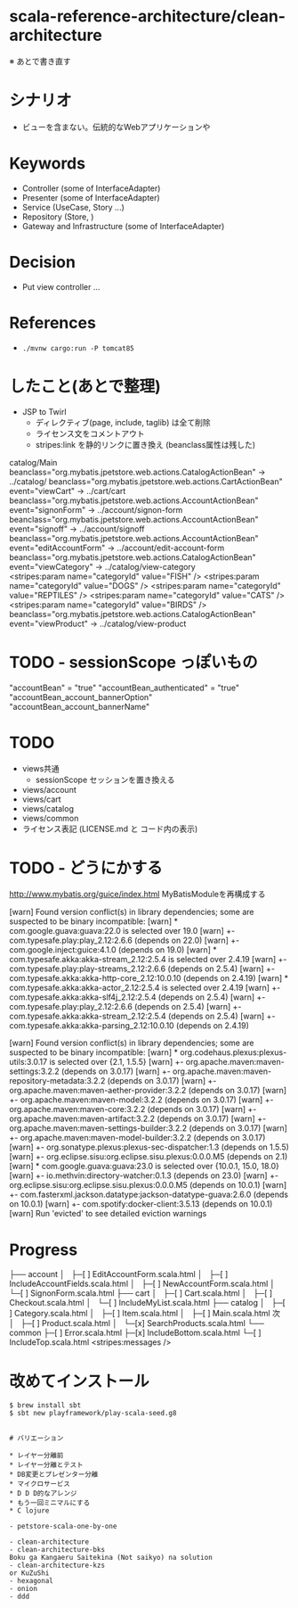 scala-reference-architecture/clean-architecture
===============================================

※ あとで書き直す


# シナリオ

- ビューを含まない。伝統的なWebアプリケーションや

# Keywords

- Controller (some of InterfaceAdapter)
- Presenter (some of InterfaceAdapter)
- Service (UseCase, Story ...)
- Repository (Store, )
- Gateway and Infrastructure (some of InterfaceAdapter)

# Decision

- Put view controller ...

# References

- `./mvnw cargo:run -P tomcat85`
  
  
# したこと(あとで整理)

- JSP to Twirl
  - ディレクティブ(page, include, taglib) は全て削除
  - ライセンス文をコメントアウト
  - stripes:link を静的リンクに置き換え (beanclass属性は残した)

catalog/Main
beanclass="org.mybatis.jpetstore.web.actions.CatalogActionBean"
 -> ../catalog/
beanclass="org.mybatis.jpetstore.web.actions.CartActionBean" event="viewCart" 
  -> ../cart/cart
beanclass="org.mybatis.jpetstore.web.actions.AccountActionBean" event="signonForm"
  -> ../account/signon-form 
beanclass="org.mybatis.jpetstore.web.actions.AccountActionBean" event="signoff"
  -> ../account/signoff
beanclass="org.mybatis.jpetstore.web.actions.AccountActionBean" event="editAccountForm"
  -> ../account/edit-account-form
beanclass="org.mybatis.jpetstore.web.actions.CatalogActionBean" event="viewCategory"
  -> ../catalog/view-category    
    <stripes:param name="categoryId" value="FISH" />
    <stripes:param name="categoryId" value="DOGS" />
    <stripes:param name="categoryId" value="REPTILES" />
    <stripes:param name="categoryId" value="CATS" />
    <stripes:param name="categoryId" value="BIRDS" />
beanclass="org.mybatis.jpetstore.web.actions.CatalogActionBean" event="viewProduct"
  -> ../catalog/view-product
    
# TODO - sessionScope っぽいもの
"accountBean" = "true"
"accountBean_authenticated" = "true"
"accountBean_account_bannerOption"
"accountBean_account_bannerName"

    
# TODO

- views共通
  - sessionScope セッションを置き換える
- views/account
- views/cart
- views/catalog
- views/common
- ライセンス表記 (LICENSE.md と コード内の表示)
    
# TODO - どうにかする


http://www.mybatis.org/guice/index.html
MyBatisModuleを再構成する

[warn] Found version conflict(s) in library dependencies; some are suspected to be binary incompatible:
[warn] 	* com.google.guava:guava:22.0 is selected over 19.0
[warn] 	    +- com.typesafe.play:play_2.12:2.6.6                  (depends on 22.0)
[warn] 	    +- com.google.inject:guice:4.1.0                      (depends on 19.0)
[warn] 	* com.typesafe.akka:akka-stream_2.12:2.5.4 is selected over 2.4.19
[warn] 	    +- com.typesafe.play:play-streams_2.12:2.6.6          (depends on 2.5.4)
[warn] 	    +- com.typesafe.akka:akka-http-core_2.12:10.0.10      (depends on 2.4.19)
[warn] 	* com.typesafe.akka:akka-actor_2.12:2.5.4 is selected over 2.4.19
[warn] 	    +- com.typesafe.akka:akka-slf4j_2.12:2.5.4            (depends on 2.5.4)
[warn] 	    +- com.typesafe.play:play_2.12:2.6.6                  (depends on 2.5.4)
[warn] 	    +- com.typesafe.akka:akka-stream_2.12:2.5.4           (depends on 2.5.4)
[warn] 	    +- com.typesafe.akka:akka-parsing_2.12:10.0.10        (depends on 2.4.19)

[warn] Found version conflict(s) in library dependencies; some are suspected to be binary incompatible:
[warn] 	* org.codehaus.plexus:plexus-utils:3.0.17 is selected over {2.1, 1.5.5}
[warn] 	    +- org.apache.maven:maven-settings:3.2.2              (depends on 3.0.17)
[warn] 	    +- org.apache.maven:maven-repository-metadata:3.2.2   (depends on 3.0.17)
[warn] 	    +- org.apache.maven:maven-aether-provider:3.2.2       (depends on 3.0.17)
[warn] 	    +- org.apache.maven:maven-model:3.2.2                 (depends on 3.0.17)
[warn] 	    +- org.apache.maven:maven-core:3.2.2                  (depends on 3.0.17)
[warn] 	    +- org.apache.maven:maven-artifact:3.2.2              (depends on 3.0.17)
[warn] 	    +- org.apache.maven:maven-settings-builder:3.2.2      (depends on 3.0.17)
[warn] 	    +- org.apache.maven:maven-model-builder:3.2.2         (depends on 3.0.17)
[warn] 	    +- org.sonatype.plexus:plexus-sec-dispatcher:1.3      (depends on 1.5.5)
[warn] 	    +- org.eclipse.sisu:org.eclipse.sisu.plexus:0.0.0.M5  (depends on 2.1)
[warn] 	* com.google.guava:guava:23.0 is selected over {10.0.1, 15.0, 18.0}
[warn] 	    +- io.methvin:directory-watcher:0.1.3                 (depends on 23.0)
[warn] 	    +- org.eclipse.sisu:org.eclipse.sisu.plexus:0.0.0.M5  (depends on 10.0.1)
[warn] 	    +- com.fasterxml.jackson.datatype:jackson-datatype-guava:2.6.0 (depends on 10.0.1)
[warn] 	    +- com.spotify:docker-client:3.5.13                   (depends on 10.0.1)
[warn] Run 'evicted' to see detailed eviction warnings


# Progress
├── account
│   ├─[ ] EditAccountForm.scala.html
│   ├─[ ] IncludeAccountFields.scala.html
│   ├─[ ] NewAccountForm.scala.html
│   └─[ ] SignonForm.scala.html
├── cart
│   ├─[ ] Cart.scala.html
│   ├─[ ] Checkout.scala.html
│   └─[ ] IncludeMyList.scala.html
├── catalog
│   ├─[ ] Category.scala.html
│   ├─[ ] Item.scala.html
│   ├─[ ] Main.scala.html 次
│   ├─[ ] Product.scala.html
│   └─[x] SearchProducts.scala.html
└── common
    ├─[ ] Error.scala.html
    ├─[x] IncludeBottom.scala.html
    └─[ ] IncludeTop.scala.html
        <stripes:messages />
        

# 改めてインストール
```
$ brew install sbt
$ sbt new playframework/play-scala-seed.g8


# バリエーション

* レイヤー分離前
* レイヤー分離とテスト
* DB変更とプレゼンター分離
* マイクロサービス
* D D D的なアレンジ
* もう一回ミニマルにする
* C lojure

- petstore-scala-one-by-one

- clean-architecture
- clean-architecture-bks
Boku ga Kangaeru Saitekina (Not saikyo) na solution
- clean-architecture-kzs
or KuZuShi
- hexagonal
- onion
- ddd
